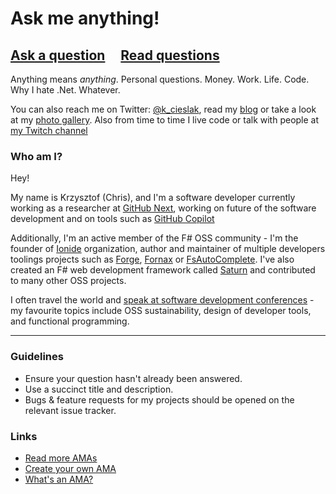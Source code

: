 # Ask me anything!

## [Ask a question](../../issues/new) &nbsp;&nbsp;&nbsp; [Read questions](../../issues?utf8=%E2%9C%93&q=is%3Aissue%20is%3Aclosed%20sort%3Aupdated-desc%20-label%3Ahidden)

Anything means *anything*. Personal questions. Money. Work. Life. Code. Why I hate .Net. Whatever.

You can also reach me on Twitter: [@k_cieslak](https://twitter.com/k_cieslak), read my [blog](http://kcieslak.io) or take a look at my [photo gallery](https://500px.com/KrzysztofCieslak). Also from time to time I live code or talk with people at [my Twitch channel](https://www.twitch.tv/k_cieslak)

### Who am I?

Hey!

My name is Krzysztof (Chris), and I'm a software developer currently working as a researcher at [GitHub Next](https://githubnext.com/), working on future of the software development and on tools such as [GitHub Copilot](https://github.com/features/copilot)

Additionally, I'm an active member of the F# OSS community - I'm the founder of [Ionide](http://ionide.io/) organization, author and maintainer of multiple developers toolings projects such as [Forge](https://github.com/ionide/Forge), [Fornax](https://github.com/ionide/Fornax) or [FsAutoComplete](https://github.com/fsharp/FsAutoComplete). 
I've also created an F# web development framework called [Saturn](https://github.com/SaturnFramework/Saturn) and contributed to many other OSS projects.

I often travel the world and [speak at software development conferences](https://sessionize.com/krzysztof-cieslak/) - my favourite topics include OSS sustainability, design of developer tools, and functional programming. 

---

### Guidelines

- Ensure your question hasn't already been answered.
- Use a succinct title and description.
- Bugs & feature requests for my projects should be opened on the relevant issue tracker.

### Links

- [Read more AMAs](https://github.com/sindresorhus/amas)
- [Create your own AMA](https://github.com/sindresorhus/amas/blob/master/create-ama.md)
- [What's an AMA?](https://en.wikipedia.org/wiki/Reddit#IAmA_and_AMA)
